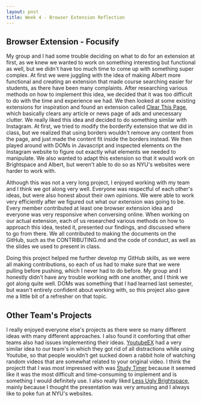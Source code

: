 ```yaml
---
layout: post
title: Week 4 - Browser Extension Reflection
---
```

## Browser Extension - Focusify
My group and I had some trouble deciding on what to do for an extension at first, as we knew we wanted to work on something interesting but functional as well, but we didn't have too much time to come up with something super complex. At first we were juggling with the idea of making Albert more functional and creating an extension that made course searching easier for students, as there have been many complaints. After researching various methods on how to implement this idea, we decided that it was too difficult to do with the time and experience we had. We then looked at some existing extensions for inspiration and found an extension called [Clear This Page](https://addons.mozilla.org/en-US/firefox/addon/clear-this-page/?utm_source=addons.mozilla.org&utm_medium=referral&utm_content=search), which basically clears any article or news page of ads and unecessary clutter. We really liked this idea and decided to do something similar with Instagram. At first, we tried to modify the borderify extension that we did in class, but we realized that using borders wouldn't remove any content from the page, and just made the content fit inside the borders instead. We then played around with DOMs in Javascript and inspected elements on the Instagram website to figure out exactly what elements we needed to manipulate. We also wanted to adapt this extension so that it would work on Brightspace and Albert, but weren't able to do so as NYU's websites were harder to work with.

Although this was not a very long project, I enjoyed working with my team and I think we got along very well. Everyone was respectful of each other's ideas, but were also honest about their own opinions. We were able to work very efficiently after we figured out what our extension was going to be. Every member contributed at least one browser extension idea and everyone was very responsive when conversing online. When working on our actual extension, each of us researched various methods on how to approach this idea, tested it, presented our findings, and discussed where to go from there. We all contributed to making the documents on the GitHub, such as the CONTRIBUTING.md and the code of conduct, as well as the slides we used to present in class.

Doing this project helped me further develop my GitHub skills, as we were all making contributions, so each of us had to make sure that we were pulling before pushing, which I never had to do before. My group and I honestly didn't have any trouble working with one another, and I think we got along quite well. DOMs was something that I had learned last semester, but wasn't entirely confident about working with, so this project also gave me a little bit of a refresher on that topic. 

## Other Team's Projects
I really enjoyed everyone else's projects as there were so many different ideas with many different approaches. I also found it comforting that other teams also had issues implementing their ideas. [YoutubeEX](https://github.com/ossd-sp22/YouTubeEX) had a very similar idea to our team's in which they got rid of all distractions while using Youtube, so that people wouldn't get sucked down a rabbit hole of watching random videos that are somewhat related to your original video. I think the projectt that I was most impressed with was [Study Timer](https://github.com/ossd-sp22/study-timer) because it seemed like it was the most difficult and time-consuming to implement and is something I would definitely use. I also really liked [Less Ugly Brightspace](https://github.com/ossd-sp22/less-ugly-brightspace), mainly because I thought the presentation was very amusing and I always like to poke fun at NYU's websites.